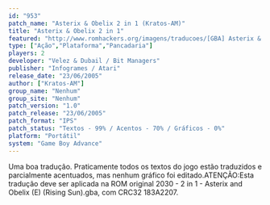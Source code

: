 ```yaml
---
id: "953"
patch_name: "Asterix & Obelix 2 in 1 (Kratos-AM)"
title: "Asterix & Obelix 2 in 1"
featured: "http://www.romhackers.org/imagens/traducoes/[GBA] Asterix & Obelix 2 in 1 - Kratos-AM - 1.png"
type: ["Ação","Plataforma","Pancadaria"]
players: 2
developer: "Velez & Dubail / Bit Managers"
publisher: "Infogrames / Atari"
release_date: "23/06/2005"
author: ["Kratos-AM"]
group_name: "Nenhum"
group_site: "Nenhum"
patch_version: "1.0"
patch_release: "23/06/2005"
patch_format: "IPS"
patch_status: "Textos - 99% / Acentos - 70% / Gráficos - 0%"
platform: "Portátil"
system: "Game Boy Advance"
---
```


Uma boa tradução. Praticamente todos os textos do jogo estão traduzidos e parcialmente acentuados, mas nenhum gráfico foi editado.ATENÇÃO:Esta tradução deve ser aplicada na ROM original 2030 - 2 in 1 - Asterix and Obelix (E) (Rising Sun).gba, com CRC32 183A2207.